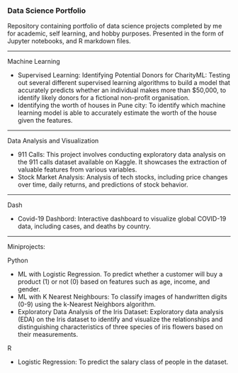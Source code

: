 ### **Data Science Portfolio**

Repository containing portfolio of data science projects completed by me for academic, self learning, and hobby purposes. Presented in the form of Jupyter notebooks, and R markdown files.
___________________________________________________________________________

Machine Learning
- Supervised Learning: Identifying Potential Donors for CharityML: Testing out several different supervised learning algorithms to build a model that accurately predicts whether an individual makes more than $50,000, to identify likely donors for a fictional non-profit organisation.
- Identifying the worth of houses in Pune city: To identify which machine learning model is able to accurately estimate the worth of the house given the features.
___________________________________________________________________________

Data Analysis and Visualization
- 911 Calls: This project involves conducting exploratory data analysis on the 911 calls dataset available on Kaggle. It showcases the extraction of valuable features from various variables.
- Stock Market Analysis: Analysis of tech stocks, including price changes over time, daily returns, and predictions of stock behavior.

___________________________________________________________________________

Dash
-  Covid-19 Dashbord: Interactive dashboard to visualize global COVID-19 data, including cases, and deaths by country.
  
___________________________________________________________________________

Miniprojects:

Python
- ML with Logistic Regression. To predict whether a customer will buy a product (1) or not (0) based on features such as age, income, and gender.
- ML with K Nearest Neighbours: To classify images of handwritten digits (0-9) using the k-Nearest Neighbors algorithm.
- Exploratory Data Analysis of the Iris Dataset: Exploratory data analysis (EDA) on the Iris dataset to identify and visualize the relationships and distinguishing characteristics of three species of iris flowers based on their measurements.

R
- Logistic Regression: To predict the salary class of people in the dataset.

